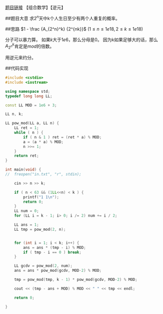[题目链接](http://codeforces.com/contest/711/problem/E)
【组合数学】【逆元】

##题目大意
求$2^n$天中k个人生日至少有两个人重复的概率。

##思路
$1 - \frac {A_{2^n}^k} {2^{nk}}$
$(1 \leq n \leq 1e18, 2 \leq k \leq 1e18)$

分子可以暴力算。
如果$k$大于$1e6$，那么分母是0。
因为k如果足够大的话，那么$A_{2^n}^k$肯定是$mod$的倍数。

用逆元来约分。

##代码实现
```cpp
#include <cstdio>
#include <iostream>

using namespace std;
typedef long long LL;

const LL MOD = 1e6 + 3;

LL n, k;

LL pow_mod(LL a, LL n) {
	LL ret = 1;
	while ( n ) {
		if ( n & 1 ) ret = (ret * a) % MOD;
		a = (a * a) % MOD;
		n >>= 1;
	}
	return ret;
}

int main(void) {
//	freopen("in.txt", "r", stdin);

	cin >> n >> k;

	if ( n < 63 && (1LL<<n) < k ) {
	    printf("1 1\n");
	    return 0;
	}
	LL num = 0;
	for (LL i = k - 1; i> 0; i /= 2) num += i / 2;

	LL ans = 1;
	LL tmp = pow_mod(2, n);


	for (int i = 1; i < k; i++) {
		ans = ans * (tmp - i) % MOD;
		if ( tmp - i == 0 ) break;
	}

	LL gcdv = pow_mod(2, num);
	ans = ans * pow_mod(gcdv, MOD-2) % MOD;

	tmp = pow_mod(tmp, k - 1) * pow_mod(gcdv, MOD-2) % MOD;

	cout << (tmp - ans + MOD) % MOD << " " << tmp << endl;

	return 0;

}
```
